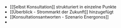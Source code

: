 - [[Selbst Konsultation]] strukturiert in einzelne Punkte
- [[Überblick - Strommarkt der Zukunft]] hinzugefügt
- [[Konsultationsantworten - Szenario Energonos]]
-